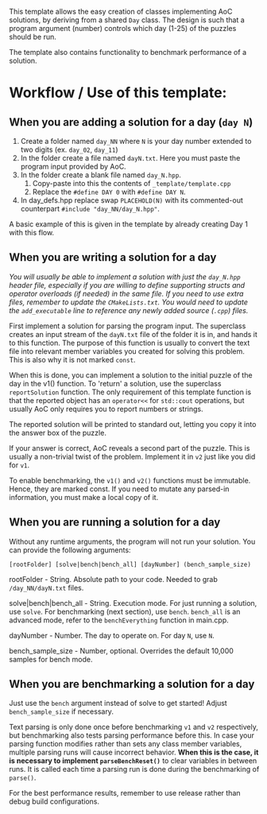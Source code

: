 This template allows the easy creation of classes implementing AoC solutions, by deriving from a shared `Day` class.
The design is such that a program argument (number) controls which day (1-25) of the puzzles should be run.

The template also contains functionality to benchmark performance of a solution.

# Workflow / Use of this template:

## When you are adding a solution for a day (`day N`)

1. Create a folder named `day_NN`  where `N` is your day number extended to two digits (ex. `day_02`, `day_11`)
2. In the folder create a file named `dayN.txt`. Here you must paste the program input provided by AoC.
3. In the folder create a blank file named `day_N.hpp`.
    1. Copy-paste into this the contents of `_template/template.cpp`
    2. Replace the `#define DAY 0` with `#define DAY N`.
4. In day_defs.hpp replace swap `PLACEHOLD(N)` with its commented-out counterpart `#include "day_NN/day_N.hpp"`.

A basic example of this is given in the template by already creating Day 1 with this flow.

## When you are writing a solution for a day

*You will usually be able to implement a solution with just the `day_N.hpp` header file, especially if you are willing to define supporting structs and operator overloads (if needed) in the same file.
If you need to use extra files, remember to update the `CMakeLists.txt`. You would need to update the `add_executable` line to reference any newly added source (`.cpp`) files.*

First implement a solution for parsing the program input. 
The superclass creates an input stream of the `dayN.txt` file of the folder it is in, and hands it to this function.
The purpose of this function is usually to convert the text file into relevant member variables you created for solving this problem. This is also why it is not marked `const`.

When this is done, you can implement a solution to the initial puzzle of the day in the v1() function.
To 'return' a solution, use the superclass `reportSolution` function. 
The only requirement of this template function is that the reported object has an `operator<<` for `std::cout` operations, but usually AoC only requires you to report numbers or strings. 

The reported solution will be printed to standard out, letting you copy it into the answer box of the puzzle.

If your answer is correct, AoC reveals a second part of the puzzle. This is usually a non-trivial twist of the problem. Implement it in `v2` just like you did for `v1`.

To enable benchmarking, the `v1()` and `v2()` functions must be immutable. Hence, they are marked const. If you need to mutate any parsed-in information, you must make a local copy of it.

## When you are running a solution for a day

Without any runtime arguments, the program will not run your solution. You can provide the following arguments:

`[rootFolder] [solve|bench|bench_all] [dayNumber] (bench_sample_size)`

rootFolder - String. Absolute path to your code. Needed to grab `/day_NN/dayN.txt` files.

solve|bench|bench_all - String. Execution mode. For just running a solution, use `solve`. For benchmarking (next section), use `bench`. `bench_all` is an advanced mode, refer to the `benchEverything` function in main.cpp.

dayNumber - Number. The day to operate on. For day `N`, use `N`.

bench_sample_size - Number, optional. Overrides the default 10,000 samples for bench mode.

## When you are benchmarking a solution for a day

Just use the `bench` argument instead of solve to get started! Adjust `bench_sample_size` if necessary. 

Text parsing is only done once before benchmarking `v1` and `v2` respectively, but benchmarking also tests parsing performance before this.
In case your parsing function modifies rather than sets any class member variables, multiple parsing runs will cause incorrect behavior.
**When this is the case, it is necessary to implement `parseBenchReset()`** to clear variables in between runs. It is called each time a parsing run is done during the benchmarking of `parse()`.

For the best performance results, remember to use release rather than debug build configurations.

